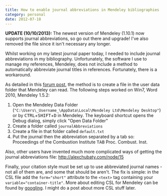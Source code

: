 ```yaml
---
title: How to enable journal abbreviations in Mendeley bibliographies
category: personal
date: 2012-07-18
---
```


**UPDATE (10/10/2013):** The newest version of Mendeley (1.10.1) now supports journal abbreviations, so go out there and upgrade! I've also removed the file since it isn't necessary any longer.
<!--more-->
Whilst working on my latest journal paper today, I needed to include journal abbreviations in my bibliography. Unfortunately, the software I use to manage my references, Mendeley, does not include a method to automatically abbreviate journal titles in references. Fortunately, there is a workaround.

As detailed in this [forum post](http://support.mendeley.com/customer/portal/questions/179297-how-to-enable-journal-abbreviations-?new=179297), the method is to create a file in the user data folder that Mendeley can read. The following steps worked on Win7, Word 2010, Mendeley 1.5.2:

1. Open the Mendeley Data Folder (`"C:\Users\_Username_\AppData\Local\Mendeley Ltd\Mendeley Desktop"`) or by <kbd>CTRL</kbd>+<kbd>SHIFT</kbd>+<kbd>D</kbd> in Mendeley. The keyboard shortcut opens the Debug dialog, simply click "Open Data Folder"
2. Create a folder called `journalAbbreviations`
3. Create a file in that folder called `default.txt`
4. Put the journal then the abbreviation separated by a tab so:<br>
Proceedings of the Combustion Institute <kbd>TAB</kbd> Proc. Combust. Inst.

Also, other users have invented much more complicated ways of getting the journal abbreviations file: <a href="http://alexchubaty.com/node/15">http://alexchubaty.com/node/15</a>

Finally, your citation style must be set up to use abbreviated journal names - not all of them are, and some that should be aren't. The fix is simple: in the CSL file add the `form="short"` attribute to the `<text>` tag containing your `variable="container-title"`. More about editing CSL for Mendeley can be found by <a href="http://lmgtfy.com/?q=mendeley+edit+citation+styles">googling</a>. I might do a post about more CSL stuff later.
